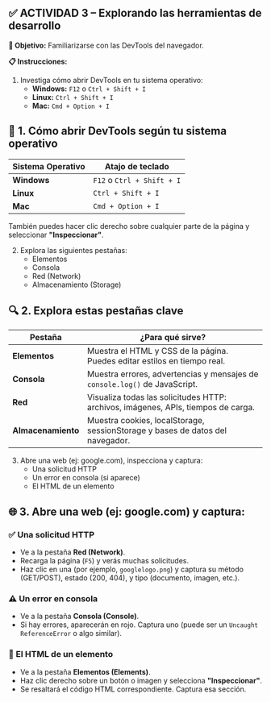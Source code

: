 ## ✅ ACTIVIDAD 3 – Explorando las herramientas de desarrollo

**🎯 Objetivo:** Familiarizarse con las DevTools del navegador.


**📋 Instrucciones:**
1. Investiga cómo abrir DevTools en tu sistema operativo:
   - **Windows:** `F12` o `Ctrl + Shift + I`
   - **Linux:** `Ctrl + Shift + I`
   - **Mac:** `Cmd + Option + I`

## 🧭 **1. Cómo abrir DevTools según tu sistema operativo**

| Sistema Operativo | Atajo de teclado |
|-------------------|------------------|
| **Windows** | `F12` o `Ctrl + Shift + I` |
| **Linux** | `Ctrl + Shift + I` |
| **Mac** | `Cmd + Option + I` |

También puedes hacer clic derecho sobre cualquier parte de la página y seleccionar **"Inspeccionar"**.


2. Explora las siguientes pestañas:
   - Elementos
   - Consola
   - Red (Network)
   - Almacenamiento (Storage)

## 🔍 **2. Explora estas pestañas clave**

| Pestaña | ¿Para qué sirve? |
|---------|------------------|
| **Elementos** | Muestra el HTML y CSS de la página. Puedes editar estilos en tiempo real. |
| **Consola** | Muestra errores, advertencias y mensajes de `console.log()` de JavaScript. |
| **Red** | Visualiza todas las solicitudes HTTP: archivos, imágenes, APIs, tiempos de carga. |
| **Almacenamiento** | Muestra cookies, localStorage, sessionStorage y bases de datos del navegador. |


3. Abre una web (ej: google.com), inspecciona y captura:
   - Una solicitud HTTP
   - Un error en consola (si aparece)
   - El HTML de un elemento

## 🌐 **3. Abre una web (ej: google.com) y captura:**

### ✅ Una solicitud HTTP
* Ve a la pestaña **Red (Network)**.
* Recarga la página (`F5`) y verás muchas solicitudes.
* Haz clic en una (por ejemplo, `googlelogo.png`) y captura su método (GET/POST), estado (200, 404), y tipo (documento, imagen, etc.).

### ⚠️ Un error en consola
* Ve a la pestaña **Consola (Console)**.
* Si hay errores, aparecerán en rojo. Captura uno (puede ser un `Uncaught ReferenceError` o algo similar).

### 🧱 El HTML de un elemento
* Ve a la pestaña **Elementos (Elements)**.
* Haz clic derecho sobre un botón o imagen y selecciona **"Inspeccionar"**.
* Se resaltará el código HTML correspondiente. Captura esa sección.